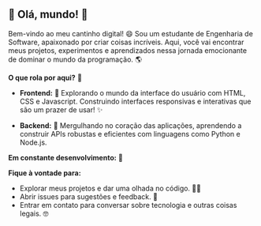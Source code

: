 ## 🚀  Olá, mundo!  👋

Bem-vindo ao meu cantinho digital! 😄  Sou um estudante de Engenharia de Software, apaixonado por criar coisas incríveis.  Aqui, você vai encontrar meus projetos, experimentos e aprendizados nessa jornada emocionante de dominar o mundo da programação. 🌎

**O que rola por aqui?** 🧐

* **Frontend:** 🎨  Explorando o mundo da interface do usuário com HTML, CSS e Javascript.  Construindo interfaces responsivas e interativas que são um prazer de usar! ✨

* **Backend:** 🧠  Mergulhando no coração das aplicações, aprendendo a construir APIs robustas e eficientes com linguagens como Python e Node.js.  


**Em constante desenvolvimento:**  🌱

**Fique à vontade para:**

* Explorar meus projetos e dar uma olhada no código. 👨‍💻
* Abrir issues para sugestões e feedback. 💬
* Entrar em contato para conversar sobre tecnologia e outras coisas legais.  🤓

